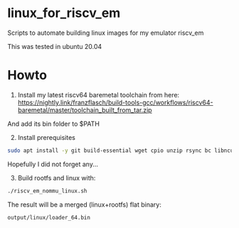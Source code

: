 # linux_for_riscv_em
Scripts to automate building linux images for my emulator riscv_em  

This was tested in ubuntu 20.04  

# Howto
1. Install my latest riscv64 baremetal toolchain from here:  
https://nightly.link/franzflasch/build-tools-gcc/workflows/riscv64-baremetal/master/toolchain_built_from_tar.zip

And add its bin folder to $PATH  

2. Install prerequisites
```sh
sudo apt install -y git build-essential wget cpio unzip rsync bc libncurses5-dev screen  
```
Hopefully I did not forget any...  

3. Build rootfs and linux with:
```sh
./riscv_em_nommu_linux.sh  
```

The result will be a merged (linux+rootfs) flat binary:  
```sh
output/linux/loader_64.bin
```
